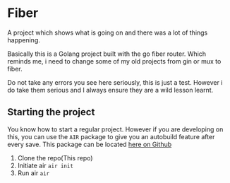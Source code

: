 # Fiber

A project which shows what is going on and there was a lot of things happening.

Basically this is a Golang project built with the go fiber router. Which reminds me, i need to change some of my old projects from gin or mux to fiber. 

Do not take any errors you see here seriously, this is just a test. However i do take them serious and I always ensure they are a wild lesson learnt. 

## Starting the project

You know how to start a regular project. However if you are developing on this, you can use the ```AIR``` package to give you an autobuild feature after every save.
This package can be located [here on Github](https://github.com/cosmtrek/air)

1. Clone the repo(This repo)
2. Initiate air ```air init```
3. Run air ```air```

